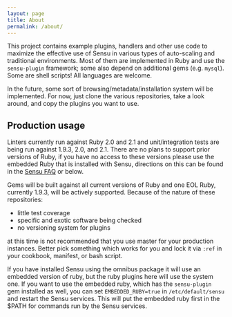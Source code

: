 ```yaml
---
layout: page
title: About
permalink: /about/
---
```


This project contains example plugins, handlers and other use code to maximize the effective use of Sensu in various types of auto-scaling and traditional environments. Most of them are implemented in Ruby and use the `sensu-plugin` framework; some also depend on additional gems (e.g. `mysql`). Some are shell scripts! All languages are welcome.

In the future, some sort of browsing/metadata/installation system will be implemented. For now, just clone the various repositories, take a look around, and copy the plugins you want to use.

## Production usage

Linters currently run against Ruby 2.0 and 2.1 and unit/integration tests are being run against 1.9.3, 2.0, and 2.1.  There are no plans to support prior versions of Ruby, if you have no access to these versions please use the embedded Ruby that is installed with Sensu, directions on this can be found in the [Sensu FAQ](http://sensuapp.org/docs/0.12/faq) or below.

Gems will be built against all current versions of Ruby and one EOL Ruby, currently 1.9.3, will be actively supported.
Because of the nature of these repositories:

  * little test coverage
  * specific and exotic software being checked
  * no versioning system for plugins

at this time is not recommended that you use master for your production instances.  Better pick something which works for you and lock it via `:ref` in your cookbook, manifest, or bash script.

If you have installed Sensu using the omnibus package it will use an embedded version of ruby, but the ruby plugins here will use the system one. If you want to use the embedded ruby, which has the `sensu-plugin` gem installed as well, you can set `EMBEDDED_RUBY=true` in `/etc/default/sensu` and restart the Sensu services. This will put the embedded ruby first in the $PATH for commands run by the Sensu services.
